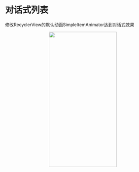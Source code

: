 # 对话式列表

修改RecyclerView的默认动画SimpleItemAnimator达到对话式效果

<div align=center><img width="220" height="440" src="https://github.com/skymarginal/Conversation/blob/master/image/dialogue.gif"/></div>


